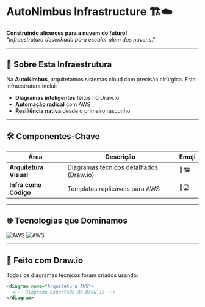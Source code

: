  # AutoNimbus Infrastructure 🏗️☁️  

**Construindo alicerces para a nuvem do futuro!**  
*"Infraestrutura desenhada para escalar além das nuvens."*  

---

## 🌟 **Sobre Esta Infraestrutura**  
Na **AutoNimbus**, arquitetamos sistemas cloud com precisão cirúrgica. Esta infraestrutura inclui:  
- **Diagramas inteligentes** feitos no Draw.io  
- **Automação radical** com AWS  
- **Resiliência nativa** desde o primeiro rascunho  

---

## 🛠 **Componentes-Chave**  

| Área                  | Descrição                                                                 | Emoji               |
|-----------------------|---------------------------------------------------------------------------|---------------------|
| **Arquitetura Visual**| Diagramas técnicos detalhados (Draw.io)                                  | 📐🖼️              |
| **Infra como Código** | Templates replicáveis para AWS                                           | 🤖💻              |

---


## 🌐 **Tecnologias que Dominamos**  

![AWS](https://img.shields.io/badge/AWS-%23FF9900.svg?style=for-the-badge&logo=amazon-aws&logoColor=white)
![AWS](https:https://img.shields.io/badge/Draw.io-%23000000.svg?style=for-the-badge&logo=diagramsdotnet&logoColor=white)

---

## 🎨 **Feito com Draw.io**  
Todos os diagramas técnicos foram criados usando:  
```xml
<diagram name="Arquitetura AWS">
  <!-- Diagrama exportado do Draw.io -->
</diagram>
